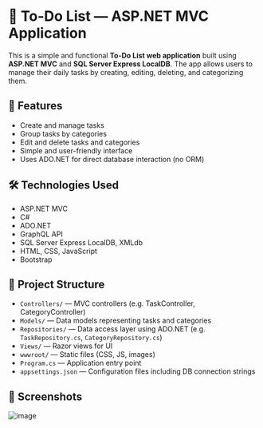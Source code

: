 # 📝 To-Do List — ASP.NET MVC Application

This is a simple and functional **To-Do List web application** built using **ASP.NET MVC** and **SQL Server Express LocalDB**. The app allows users to manage their daily tasks by creating, editing, deleting, and categorizing them.

## 📌 Features

- Create and manage tasks
- Group tasks by categories
- Edit and delete tasks and categories
- Simple and user-friendly interface
- Uses ADO.NET for direct database interaction (no ORM)

## 🛠️ Technologies Used

- ASP.NET MVC
- C#
- ADO.NET
- GraphQL API
- SQL Server Express LocalDB, XMLdb
- HTML, CSS, JavaScript
- Bootstrap

## 📁 Project Structure

- `Controllers/` — MVC controllers (e.g. TaskController, CategoryController)
- `Models/` — Data models representing tasks and categories
- `Repositories/` — Data access layer using ADO.NET (e.g. `TaskRepository.cs`, `CategoryRepository.cs`)
- `Views/` — Razor views for UI
- `wwwroot/` — Static files (CSS, JS, images)
- `Program.cs` — Application entry point
- `appsettings.json` — Configuration files including DB connection strings

## 📸 Screenshots
![image](https://github.com/user-attachments/assets/69ea21d1-d77a-49c2-bcab-b4e03fdfc7ec)

